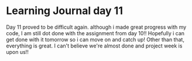 # Learning Journal day 11  

Day 11 proved to be difficult again. although i made great progress with my code, I am still dot done with the assignment from day 10!! Hopefully i can get done with it tomorrow so i can move on and catch up! Other than that, everything is great. I can't believe we're almost done and project week is upon us!!  
